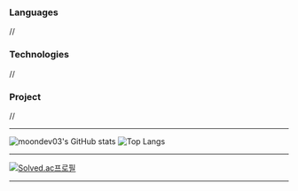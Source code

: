 ### Languages
//

### Technologies
//

### Project
//

- - -
![moondev03's GitHub stats](https://github-readme-stats.vercel.app/api?username=moondev03&show_icons=true&theme=graywhite)
![Top Langs](https://github-readme-stats.vercel.app/api/top-langs/?username=moondev03&layout=compact&theme=graywhite)
- - -
[![Solved.ac프로필](http://mazassumnida.wtf/api/v2/generate_badge?boj=moondev03)](https://solved.ac/moondev03)
- - -
